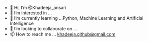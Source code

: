 - 👋 Hi, I’m @Khadeeja_ansari
- 👀 I’m interested in ... 
- 🌱 I’m currently learning ...Python, Machine Learning and Artificial Intelligence
- 💞️ I’m looking to collaborate on ...
- 📫 How to reach me ... khadeeja.github@gmail.com
<!---
Khadeeja-ansari/Khadeeja-ansari is a ✨ special ✨ repository because its `README.md` (this file) appears on your GitHub profile.
You can click the Preview link to take a look at your changes.
--->
